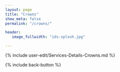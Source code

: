 ```yaml
---
layout: page
title: "Crowns"
show_meta: false
permalink: "/crowns/"

header:
   image_fullwidth: "ids-splash.jpg"

---
```


{% include user-edit/Services-Details-Crowns.md %}

{% include back-button %}
